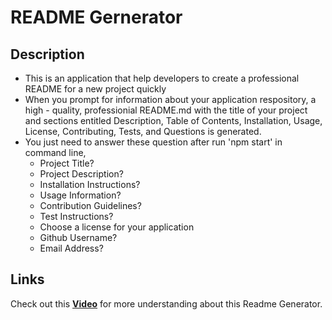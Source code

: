 # README Gernerator

## Description
- This is an application that help developers to create a professional README for a new project quickly
- When you prompt for information about your application respository, a high - quality, professionial README.md with the title of your project and sections entitled Description, Table of Contents, Installation, Usage, License, Contributing, Tests, and Questions is generated.
- You just need to answer these question after run 'npm start' in command line,
    - Project Title?
    - Project Description?
    - Installation Instructions?
    - Usage Information?
    - Contribution Guidelines?
    - Test Instructions?
    - Choose a license for your application
    - Github Username?
    - Email Address?

## Links
Check out this **[Video]()** for more understanding about this Readme Generator.

